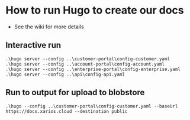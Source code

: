 # How to run Hugo to create our docs

* See the wiki for more details

## Interactive run
```
.\hugo server --config ..\customer-portal\config-customer.yaml
.\hugo server --config ..\account-portal\config-account.yaml
.\hugo server --config ..\enterprise-portal\config-enterprise.yaml
.\hugo server --config ..\api\config-api.yaml

```

## Run to output for upload to blobstore
```
.\hugo --config ..\customer-portal\config-customer.yaml --baseUrl https://docs.xarios.cloud --destination public  
```